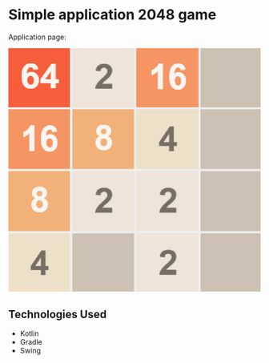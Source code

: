 # Simple application 2048 game

Application page:

![2048_game_field.png](2048_game_field.png)

## Technologies Used
* Kotlin
* Gradle
* Swing

